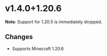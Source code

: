 # v1.4.0+1.20.6

**Note**: Support for 1.20.5 is immediately dropped.

## Changes

- Supports Minecraft 1.20.6

